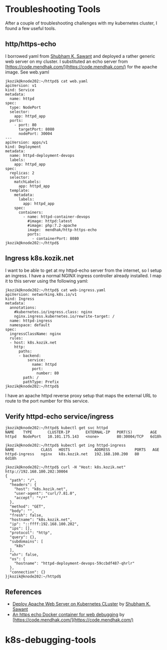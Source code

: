 # Troubleshooting Tools
After a couple of troubleshooting challenges with my kubernetes cluster, I found a few useful  tools.

## http/https-echo
I borrowed yaml from [Shubham K. Sawant](https://shubhamksawant.medium.com/) and deployed a rather generic web server on my cluster.  I substituted an echo server from  [https://code.mendhak.com/](https://code.mendhak.com/) for the apache image.  See web.yaml
```
jkozik@knode202:~/httpd$ cat web.yaml
apiVersion: v1
kind: Service
metadata:
  name: httpd
spec:
  type: NodePort
  selector:
    app: httpd_app
  ports:
    - port: 80
      targetPort: 8080
      nodePort: 30004
---
apiVersion: apps/v1
kind: Deployment
metadata:
  name: httpd-deployment-devops
  labels:
    app: httpd_app
spec:
  replicas: 2
  selector:
    matchLabels:
      app: httpd_app
  template:
    metadata:
      labels:
        app: httpd_app
    spec:
      containers:
        - name: httpd-container-devops
          #image: httpd:latest
          #image: php:7.2-apache
          image:  mendhak/http-https-echo
          ports:
            - containerPort: 8080
jkozik@knode202:~/httpd$
```
## Ingress k8s.kozik.net
I want to be able to get at my httpd-echo server from the internet, so I setup an ingress.  I have a normal NGINX ingress controller already installed. I map it to this server using the following yaml:
```
jkozik@knode202:~/httpd$ cat web-ingress.yaml
apiVersion: networking.k8s.io/v1
kind: Ingress
metadata:
  annotations:
    #kubernetes.io/ingress.class: nginx
    nginx.ingress.kubernetes.io/rewrite-target: /
  name: httpd-ingress
  namespace: default
spec:
  ingressClassName: nginx
  rules:
  - host: k8s.kozik.net
    http:
      paths:
      - backend:
          service:
            name: httpd
            port:
              number: 80
        path: /
        pathType: Prefix
jkozik@knode202:~/httpd$

```
I have an apache httpd reverse proxy setup that maps the external URL to route to the port number for this service.

## Verify httpd-echo service/ingress
```
jkozik@knode202:~/httpd$ kubectl get svc httpd
NAME    TYPE       CLUSTER-IP       EXTERNAL-IP   PORT(S)        AGE
httpd   NodePort   10.101.175.143   <none>        80:30004/TCP   6d18h

jkozik@knode202:~/httpd$ kubectl get ing httpd-ingress
NAME            CLASS   HOSTS           ADDRESS           PORTS   AGE
httpd-ingress   nginx   k8s.kozik.net   192.168.100.200   80      6d18h

jkozik@knode202:~/httpd$ curl -H "Host: k8s.kozik.net" http://192.168.100.202:30004
{
  "path": "/",
  "headers": {
    "host": "k8s.kozik.net",
    "user-agent": "curl/7.81.0",
    "accept": "*/*"
  },
  "method": "GET",
  "body": "",
  "fresh": false,
  "hostname": "k8s.kozik.net",
  "ip": "::ffff:192.168.100.202",
  "ips": [],
  "protocol": "http",
  "query": {},
  "subdomains": [
    "k8s"
  ],
  "xhr": false,
  "os": {
    "hostname": "httpd-deployment-devops-59ccbdf487-qhrlr"
  },
  "connection": {}
}jkozik@knode202:~/httpd$
```

## References
- [Deploy Apache Web Server on Kubernetes CLuster](https://shubhamksawant.medium.com/deploy-apache-web-server-on-kubernetes-cluster-0552638ca171) by [Shubham K. Sawant](https://shubhamksawant.medium.com/)
- [An https echo Docker container for web debugging](https://code.mendhak.com/docker-http-https-echo/) by [https://code.mendhak.com/](https://code.mendhak.com/)

# k8s-debugging-tools
